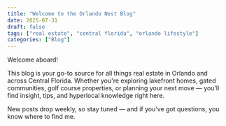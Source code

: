 ```yaml
---
title: "Welcome to the Orlando Nest Blog"
date: 2025-07-31
draft: false
tags: ["real estate", "central florida", "orlando lifestyle"]
categories: ["Blog"]
---
```


Welcome aboard!

This blog is your go-to source for all things real estate in Orlando and across Central Florida. Whether you're exploring lakefront homes, gated communities, golf course properties, 
or planning your next move — you’ll find insight, tips, and hyperlocal knowledge right here.

New posts drop weekly, so stay tuned — and if you’ve got questions, you know where to find me.

